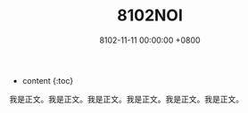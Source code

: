 ﻿---
layout: post
title:  8102NOI
date:   8102-11-11 00:00:00 +0800
categories: document
tag: 测试
---

* content
{:toc}


我是正文。我是正文。我是正文。我是正文。我是正文。我是正文。